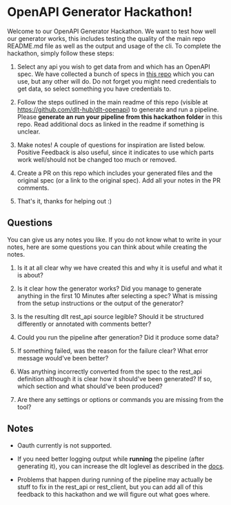 # OpenAPI Generator Hackathon!

Welcome to our OpenAPI Generator Hackathon. We want to test how well our generator works, this includes testing the quality of the main repo README.md file as well as the output and usage of the cli. To complete the hackathon, simply follow these steps:

1. Select any api you wish to get data from and which has an OpenAPI spec. We have collected a bunch of specs in [this repo](https://github.com/dlt-hub/openapi-specs/tree/main/open_api_specs) which you can use, but any other will do. Do not forget you might need credentials to get data, so select something you have credentials to.

2. Follow the steps outlined in the main readme of this repo (visible at https://github.com/dlt-hub/dlt-openapi) to generate and run a pipeline. Please **generate an run your pipeline from this hackathon folder** in this repo. Read additional docs as linked in the readme if something is unclear.

3. Make notes! A couple of questions for inspiration are listed below. Positive Feedback is also useful, since it indicates to use which parts work well/should not be changed too much or removed.

4. Create a PR on this repo which includes your generated files and the original spec (or a link to the original spec). Add all your notes in the PR comments.

5. That's it, thanks for helping out :)

## Questions

You can give us any notes you like. If you do not know what to write in your notes, here are some questions you can think about while creating the notes.

1. Is it at all clear why we have created this and why it is useful and what it is about?

2. Is it clear how the generator works? Did you manage to generate anything in the first 10 Minutes after selecting a spec? What is missing from the setup instructions or the output of the generator?

3. Is the resulting dlt rest_api source legible? Should it be structured differently or annotated with comments better?

4. Could you run the pipeline after generation? Did it produce some data?

5. If something failed, was the reason for the failure clear? What error message would've been better?

6. Was anything incorrectly converted from the spec to the rest_api definition although it is clear how it should've been generated? If so, which section and what should've been produced?

7. Are there any settings or options or commands you are missing from the tool?

## Notes

* Oauth currently is not supported.

* If you need better logging output while **running** the pipeline (after generating it), you can increase the dlt loglevel as described in the [docs](https://dlthub.com/docs/running-in-production/running#set-the-log-level-and-format).

* Problems that happen during running of the pipeline may actually be stuff to fix in the rest_api or rest_client, but you can add all of this feedback to this hackathon and we will figure out what goes where.